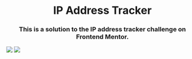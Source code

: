 <h1 align="center">IP Address Tracker</h1>
<h3 align="center">This is a solution to the IP address tracker challenge on Frontend Mentor.</h3>
<img src="https://user-images.githubusercontent.com/85377319/178290796-262d5c29-d347-47b4-b5cb-390388e49e4e.png" />
<img src="https://user-images.githubusercontent.com/85377319/178291011-90fc86cd-d1b4-452d-9d41-78a1cef3b6c1.png" />






